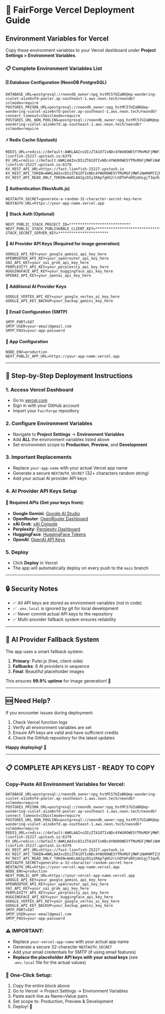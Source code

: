 # 🚀 FairForge Vercel Deployment Guide

## Environment Variables for Vercel

Copy these environment variables to your Vercel dashboard under **Project Settings > Environment Variables**.

### 📋 Complete Environment Variables List

#### 🗄️ Database Configuration (NeonDB PostgreSQL)
```
DATABASE_URL=postgresql://neondb_owner:npg_hstMl57UZaBK@ep-wandering-violet-a1ze6nfd-pooler.ap-southeast-1.aws.neon.tech/neondb?sslmode=require
POSTGRES_PRISMA_URL=postgresql://neondb_owner:npg_hstMl57UZaBK@ep-wandering-violet-a1ze6nfd-pooler.ap-southeast-1.aws.neon.tech/neondb?connect_timeout=15&sslmode=require
POSTGRES_URL_NON_POOLING=postgresql://neondb_owner:npg_hstMl57UZaBK@ep-wandering-violet-a1ze6nfd.ap-southeast-1.aws.neon.tech/neondb?sslmode=require
```

#### ⚡ Redis Cache (Upstash)
```
REDIS_URL=rediss://default:AWKLAAIncDIzZTA1OTIxNDc4YWU0OWE5YTMxMGFjMWFiNmM4MTZjM3AyMjUyMjc@fast-lionfish-25227.upstash.io:6379
KV_URL=rediss://default:AWKLAAIncDIzZTA1OTIxNDc4YWU0OWE5YTMxMGFjMWFiNmM4MTZjM3AyMjUyMjc@fast-lionfish-25227.upstash.io:6379
KV_REST_API_URL=https://fast-lionfish-25227.upstash.io
KV_REST_API_TOKEN=AWKLAAIncDIzZTA1OTIxNDc4YWU0OWE5YTMxMGFjMWFiNmM4MTZjM3AyMjUyMjc
KV_REST_API_READ_ONLY_TOKEN=AmKLAAIgcDIy1RApfgHS2rLhDTmFoDOjmUigjT3qvKzUrTOk48WmhQ
```

#### 🔐 Authentication (NextAuth.js)
```
NEXTAUTH_SECRET=generate-a-random-32-character-secret-key-here
NEXTAUTH_URL=https://your-app-name.vercel.app
```

#### 👤 Stack Auth (Optional)
```
NEXT_PUBLIC_STACK_PROJECT_ID=****************************
NEXT_PUBLIC_STACK_PUBLISHABLE_CLIENT_KEY=****************************************
STACK_SECRET_SERVER_KEY=***********************
```

#### 🤖 AI Provider API Keys (Required for image generation)
```
GOOGLE_API_KEY=your_google_gemini_api_key_here
OPENROUTER_API_KEY=your_openrouter_api_key_here
XAI_API_KEY=your_xai_grok_api_key_here
PERPLEXITY_API_KEY=your_perplexity_api_key_here
HUGGINGFACE_API_KEY=your_huggingface_api_key_here
OPENAI_API_KEY=your_openai_api_key_here
```

#### 🧠 Additional AI Provider Keys
```
GOOGLE_VERTEX_API_KEY=your_google_vertex_ai_key_here
GOOGLE_API_KEY_BACKUP=your_backup_gemini_key_here
```

#### 📧 Email Configuration (SMTP)
```
SMTP_PORT=587
SMTP_USER=your-email@gmail.com
SMTP_PASS=your-app-password
```

#### 🔧 App Configuration
```
NODE_ENV=production
NEXT_PUBLIC_APP_URL=https://your-app-name.vercel.app
```

---

## 📝 Step-by-Step Deployment Instructions

### 1. **Access Vercel Dashboard**
   - Go to [vercel.com](https://vercel.com)
   - Sign in with your GitHub account
   - Import your `FairForge` repository

### 2. **Configure Environment Variables**
   - Navigate to **Project Settings** → **Environment Variables**
   - Add **ALL** the environment variables listed above
   - Set environment scope to **Production**, **Preview**, and **Development**

### 3. **Important Replacements**
   - Replace `your-app-name` with your actual Vercel app name
   - Generate a secure `NEXTAUTH_SECRET` (32+ characters random string)
   - Add your actual AI provider API keys

### 4. **AI Provider API Keys Setup**

   #### 🎯 **Required APIs** (Get your keys from):
   - **Google Gemini**: [Google AI Studio](https://aistudio.google.com/app/apikey)
   - **OpenRouter**: [OpenRouter Dashboard](https://openrouter.ai/keys)
   - **xAI Grok**: [xAI Console](https://console.x.ai/)
   - **Perplexity**: [Perplexity Dashboard](https://www.perplexity.ai/settings/api)
   - **HuggingFace**: [HuggingFace Tokens](https://huggingface.co/settings/tokens)
   - **OpenAI**: [OpenAI API Keys](https://platform.openai.com/api-keys)

### 5. **Deploy**
   - Click **Deploy** in Vercel
   - The app will automatically deploy on every push to the `main` branch

---

## 🔒 Security Notes

- ✅ All API keys are stored as environment variables (not in code)
- ✅ `.env.local` is ignored by git for local development
- ✅ Never commit actual API keys to the repository
- ✅ Multi-provider fallback system ensures reliability

---

## 🎯 AI Provider Fallback System

The app uses a smart fallback system:
1. **Primary**: Puter.js (free, client-side)
2. **Fallbacks**: 6 AI providers in sequence
3. **Final**: Beautiful placeholder images

This ensures **99.9% uptime** for image generation! 🚀

---

## 🆘 Need Help?

If you encounter issues during deployment:
1. Check Vercel function logs
2. Verify all environment variables are set
3. Ensure API keys are valid and have sufficient credits
4. Check the GitHub repository for the latest updates

**Happy deploying!** 🎉

---

## 📋 **COMPLETE API KEYS LIST - READY TO COPY**

### Copy-Paste All Environment Variables for Vercel:

```
DATABASE_URL=postgresql://neondb_owner:npg_hstMl57UZaBK@ep-wandering-violet-a1ze6nfd-pooler.ap-southeast-1.aws.neon.tech/neondb?sslmode=require
POSTGRES_PRISMA_URL=postgresql://neondb_owner:npg_hstMl57UZaBK@ep-wandering-violet-a1ze6nfd-pooler.ap-southeast-1.aws.neon.tech/neondb?connect_timeout=15&sslmode=require
POSTGRES_URL_NON_POOLING=postgresql://neondb_owner:npg_hstMl57UZaBK@ep-wandering-violet-a1ze6nfd.ap-southeast-1.aws.neon.tech/neondb?sslmode=require
REDIS_URL=rediss://default:AWKLAAIncDIzZTA1OTIxNDc4YWU0OWE5YTMxMGFjMWFiNmM4MTZjM3AyMjUyMjc@fast-lionfish-25227.upstash.io:6379
KV_URL=rediss://default:AWKLAAIncDIzZTA1OTIxNDc4YWU0OWE5YTMxMGFjMWFiNmM4MTZjM3AyMjUyMjc@fast-lionfish-25227.upstash.io:6379
KV_REST_API_URL=https://fast-lionfish-25227.upstash.io
KV_REST_API_TOKEN=AWKLAAIncDIzZTA1OTIxNDc4YWU0OWE5YTMxMGFjMWFiNmM4MTZjM3AyMjUyMjc
KV_REST_API_READ_ONLY_TOKEN=AmKLAAIgcDIy1RApfgHS2rLhDTmFoDOjmUigjT3qvKzUrTOk48WmhQ
NEXTAUTH_SECRET=generate-a-32-character-random-secret-here
NEXTAUTH_URL=https://your-vercel-app-name.vercel.app
NODE_ENV=production
NEXT_PUBLIC_APP_URL=https://your-vercel-app-name.vercel.app
GOOGLE_API_KEY=your_google_gemini_api_key_here
OPENROUTER_API_KEY=your_openrouter_api_key_here
XAI_API_KEY=your_xai_grok_api_key_here
PERPLEXITY_API_KEY=your_perplexity_api_key_here
HUGGINGFACE_API_KEY=your_huggingface_api_key_here
GOOGLE_VERTEX_API_KEY=your_google_vertex_ai_key_here
GOOGLE_API_KEY_BACKUP=your_backup_gemini_key_here
SMTP_PORT=587
SMTP_USER=your-email@gmail.com
SMTP_PASS=your-app-password
```

### ⚠️ **IMPORTANT**: 
- Replace `your-vercel-app-name` with your actual app name
- Generate a secure 32-character `NEXTAUTH_SECRET`
- Add your email credentials for SMTP (if using email features)
- **Replace the placeholder API keys with your actual keys** (see `.env.local` file for the actual values)

### 🚀 **One-Click Setup**:
1. Copy the entire block above
2. Go to Vercel → Project Settings → Environment Variables  
3. Paste each line as Name=Value pairs
4. Set scope to: Production, Preview & Development
5. Deploy! 🎉